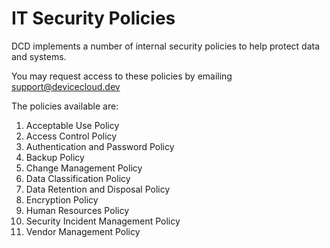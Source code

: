 # IT Security Policies

DCD implements a number of internal security policies to help protect data and systems.

You may request access to these policies by emailing support@devicecloud.dev

The policies available are:

1. Acceptable Use Policy
2. Access Control Policy
3. Authentication and Password Policy
4. Backup Policy
5. Change Management Policy
6. Data Classification Policy
7. Data Retention and Disposal Policy
8. Encryption Policy
9. Human Resources Policy
10. Security Incident Management Policy
11. Vendor Management Policy

